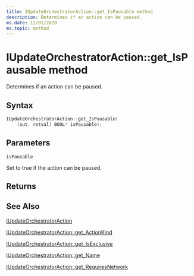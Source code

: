 ```yaml
---
title: IUpdateOrchestratorAction::get_IsPausable method
description: Determines if an action can be paused. 
ms.date: 12/01/2020
ms.topic: method
---
```


# IUpdateOrchestratorAction::get_IsPausable method

Determines if an action can be paused. 

## Syntax
```cpp
IUpdateOrchestratorAction::get_IsPausable(
    [out, retval] BOOL* isPausable);
```

## Parameters

`isPausable`

Set to true if the action can be paused.

## Returns

## See Also

[IUpdateOrchestratorAction](iupdateorchestratoraction.md)

[IUpdateOrchestratorAction::get_ActionKind](iupdateorchestratoraction-get-actionkind.md)

[IUpdateOrchestratorAction::get_IsExclusive](iupdateorchestratoraction-get-isexclusive.md)

[IUpdateOrchestratorAction::get_Name](iupdateorchestratoraction-get-name.md)

[IUpdateOrchestratorAction::get_RequiresNetwork](iupdateorchestratoraction-get-requiresnetwork.md)